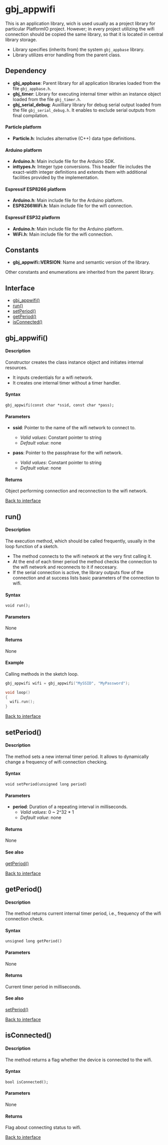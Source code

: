 <a id="library"></a>
# gbj\_appwifi
This is an application library, wich is used usually as a project library for particular PlatformIO project. However; in every project utilizing the wifi connection should be copied the same library, so that it is located in central library storage.

- Library specifies (inherits from) the system `gbj_appbase` library.
- Library utilizes error handling from the parent class.


<a id="dependency"></a>
## Dependency

- **gbj\_appbase**: Parent library for all application libraries loaded from the file `gbj_appbase.h`.
- **gbj\_timer**: Library for executing internal timer within an instance object loaded from the file `gbj_timer.h`.
- **gbj\_serial\_debug**: Auxilliary library for debug serial output loaded from the file `gbj_serial_debug.h`. It enables to exclude serial outputs from final compilation.

#### Particle platform
- **Particle.h**: Includes alternative (C++) data type definitions.

#### Arduino platform
- **Arduino.h**: Main include file for the Arduino SDK.
- **inttypes.h**: Integer type conversions. This header file includes the exact-width integer definitions and extends them with additional facilities provided by the implementation.

#### Espressif ESP8266 platform
- **Arduino.h**: Main include file for the Arduino platform.
- **ESP8266WiFi.h**: Main include file for the wifi connection.

#### Espressif ESP32 platform
- **Arduino.h**: Main include file for the Arduino platform.
- **WiFi.h**: Main include file for the wifi connection.


<a id="constants"></a>
## Constants

- **gbj\_appwifi::VERSION**: Name and semantic version of the library.

Other constants and enumerations are inherited from the parent library.


<a id="interface"></a>
## Interface

- [gbj_appwifi()](#gbj_appwifi)
- [run()](#run)
- [setPeriod()](#setPeriod)
- [getPeriod()](#getPeriod)
- [isConnected()](#isConnected)


<a id="gbj_appwifi"></a>
## gbj_appwifi()

#### Description
Constructor creates the class instance object and initiates internal resources.
- It inputs credentials for a wifi network.
- It creates one internal timer without a timer handler.

#### Syntax
    gbj_appwifi(const char *ssid, const char *pass);

#### Parameters

- **ssid**: Pointer to the name of the wifi network to connect to.
  - *Valid values*: Constant pointer to string
  - *Default value*: none


- **pass**: Pointer to the passphrase for the wifi network.
  - *Valid values*: Constant pointer to string
  - *Default value*: none

#### Returns
Object performing connection and reconnection to the wifi network.

[Back to interface](#interface)


<a id="run"></a>
## run()

#### Description
The execution method, which should be called frequently, usually in the loop function of a sketch.
- The method connects to the wifi network at the very first calling it.
- At the end of each timer period the method checks the connection to the wifi network and reconnects to it if neccesary.
- If the serial connection is active, the library outputs flow of the connection and at success lists basic parameters of the connection to wifi.

#### Syntax
	void run();

#### Parameters
None

#### Returns
None

#### Example
Calling methods in the sketch loop.
```cpp
gbj_appwifi wifi = gbj_appwifi("MySSID", "MyPassword");

void loop()
{
  wifi.run();
}
```

[Back to interface](#interface)


<a id="setPeriod"></a>
## setPeriod()

#### Description
The method sets a new internal timer period. It allows to dynamically change a frequency of wifi connection checking.

#### Syntax
    void setPeriod(unsigned long period)

#### Parameters
- **period**: Duration of a repeating interval in milliseconds.
  - *Valid values*: 0 ~ 2^32 * 1
  - *Default value*: none

#### Returns
None

#### See also
[getPeriod()](#getPeriod)

[Back to interface](#interface)


<a id="getPeriod"></a>
## getPeriod()

#### Description
The method returns current internal timer period, i.e., frequency of the wifi connection check.

#### Syntax
    unsigned long getPeriod()

#### Parameters
None

#### Returns
Current timer period in milliseconds.

#### See also
[setPeriod()](#getPeriod)

[Back to interface](#interface)


<a id="isConnected"></a>
## isConnected()

#### Description
The method returns a flag whether the device is connected to the wifi.

#### Syntax
    bool isConnected();

#### Parameters
None

#### Returns
Flag about connecting status to wifi.

[Back to interface](#interface)
